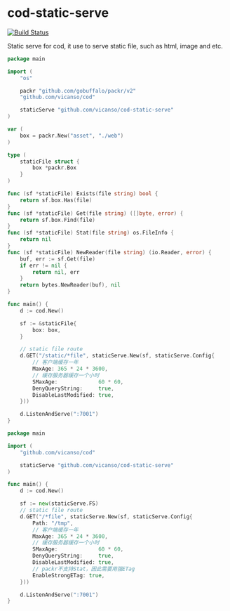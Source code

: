 # cod-static-serve

[![Build Status](https://img.shields.io/travis/vicanso/cod-static-serve.svg?label=linux+build)](https://travis-ci.org/vicanso/cod-static-serve)


Static serve for cod, it use to serve static file, such as html, image and etc.

```go
package main

import (
	"os"

	packr "github.com/gobuffalo/packr/v2"
	"github.com/vicanso/cod"

	staticServe "github.com/vicanso/cod-static-serve"
)

var (
	box = packr.New("asset", "./web")
)

type (
	staticFile struct {
		box *packr.Box
	}
)

func (sf *staticFile) Exists(file string) bool {
	return sf.box.Has(file)
}
func (sf *staticFile) Get(file string) ([]byte, error) {
	return sf.box.Find(file)
}
func (sf *staticFile) Stat(file string) os.FileInfo {
	return nil
}
func (sf *staticFile) NewReader(file string) (io.Reader, error) {
	buf, err := sf.Get(file)
	if err != nil {
		return nil, err
	}
	return bytes.NewReader(buf), nil
}

func main() {
	d := cod.New()

	sf := &staticFile{
		box: box,
	}

	// static file route
	d.GET("/static/*file", staticServe.New(sf, staticServe.Config{
		// 客户端缓存一年
		MaxAge: 365 * 24 * 3600,
		// 缓存服务器缓存一个小时
		SMaxAge:             60 * 60,
		DenyQueryString:     true,
		DisableLastModified: true,
	}))

	d.ListenAndServe(":7001")
}
```


```go
package main

import (
	"github.com/vicanso/cod"

	staticServe "github.com/vicanso/cod-static-serve"
)

func main() {
	d := cod.New()

	sf := new(staticServe.FS)
	// static file route
	d.GET("/*file", staticServe.New(sf, staticServe.Config{
		Path: "/tmp",
		// 客户端缓存一年
		MaxAge: 365 * 24 * 3600,
		// 缓存服务器缓存一个小时
		SMaxAge:             60 * 60,
		DenyQueryString:     true,
		DisableLastModified: true,
		// packr不支持Stat，因此需要用强ETag 
		EnableStrongETag: true,
	}))

	d.ListenAndServe(":7001")
}
```